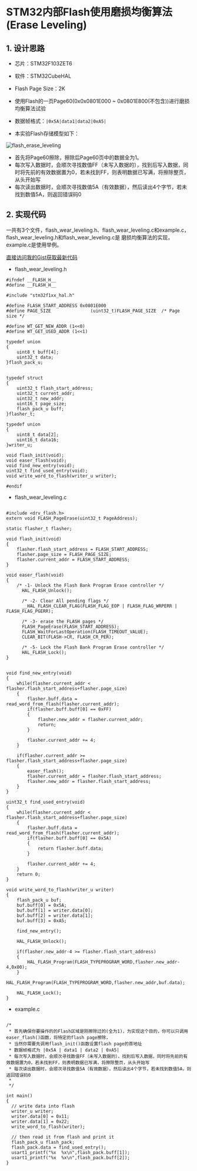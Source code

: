 # STM32内部Flash使用磨损均衡算法(Erase Leveling)

## 1. 设计思路

* 芯片：STM32F103ZET6
* 软件：STM32CubeHAL
* Flash Page Size：2K
* 使用Flash的一页Page60(0x0x0801E000 ~ 0x0801E800(不包含))进行磨损均衡算法试验
* 数据帧格式：``` |0x5A|data1|data2|0xA5| ```

* 本实验Flash存储模型如下：

![flash_erase_leveling](../assets/images/flash/flash_erase_leveling.png)


* 首先将Page60擦除，擦除后Page60页中的数据全为1。
* 每次写入数据时，会顺次寻找数值FF（未写入数据的），找到后写入数据，同时将先前的有效数据置为0，若未找到FF，则表明数据已写满，将擦除整页，从头开始写
* 每次读出数据时，会顺次寻找数值5A（有效数据），然后读出4个字节，若未找到数值5A，则返回错误码0


## 2. 实现代码

一共有3个文件，flash_wear_leveling.h、flash_wear_leveling.c和example.c，flash_wear_leveling.h和flash_wear_leveling.c是
磨损均衡算法的实现，example.c是使用举例。

[直接访问我的Gist获取最新代码](https://gist.github.com/FanHongchuang/d262f39297e530a5a05ba5dc9316660e)

* flash_wear_leveling.h

```
#ifndef __FLASH_H__
#define __FLASH_H__

#include "stm32f1xx_hal.h"

#define FLASH_START_ADDRESS 0x0801E000
#define PAGE_SIZE               (uint32_t)FLASH_PAGE_SIZE  /* Page size */

#define WT_GET_NEW_ADDR (1<<0)
#define WT_GET_USED_ADDR (1<<1)

typedef union
{
	uint8_t buff[4];
	uint32_t data;
}flash_pack_u;


typedef struct
{
	uint32_t flash_start_address;
	uint32_t current_addr;
	uint32_t new_addr;
	uint16_t page_size;
	flash_pack_u buff;
}flasher_t;

typedef union
{
	uint8_t data[2];
	uint16_t data16;
}writer_u;

void flash_init(void);
void easer_flash(void);
void find_new_entry(void);
uint32_t find_used_entry(void);
void write_word_to_flash(writer_u writer);

#endif

```


* flash_wear_leveling.c

```

#include <drv_flash.h>
extern void FLASH_PageErase(uint32_t PageAddress);

static flasher_t flasher;

void flash_init(void)
{
	flasher.flash_start_address = FLASH_START_ADDRESS;
	flasher.page_size = FLASH_PAGE_SIZE;
	flasher.current_addr = FLASH_START_ADDRESS;
}

void easer_flash(void)
{
	/* -1- Unlock the Flash Bank Program Erase controller */
	  HAL_FLASH_Unlock();

	  /* -2- Clear All pending flags */
	  __HAL_FLASH_CLEAR_FLAG(FLASH_FLAG_EOP | FLASH_FLAG_WRPERR | FLASH_FLAG_PGERR);

	  /* -3- erase the FLASH pages */
	  FLASH_PageErase(FLASH_START_ADDRESS);
	  FLASH_WaitForLastOperation(FLASH_TIMEOUT_VALUE);
	  CLEAR_BIT(FLASH->CR, FLASH_CR_PER);

	  /* -5- Lock the Flash Bank Program Erase controller */
	  HAL_FLASH_Lock();
}


void find_new_entry(void)
{
	while(flasher.current_addr < flasher.flash_start_address+flasher.page_size)
	{
		flasher.buff.data = read_word_from_flash(flasher.current_addr);
		if(flasher.buff.buff[0] == 0xFF)
		{
			flasher.new_addr = flasher.current_addr;
			return;
		}

		flasher.current_addr += 4;
	}

	if(flasher.current_addr >= flasher.flash_start_address+flasher.page_size)
	{
		easer_flash();
		flasher.current_addr = flasher.flash_start_address;
		flasher.new_addr = flasher.flash_start_address;
	}
}

uint32_t find_used_entry(void)
{
	while(flasher.current_addr < flasher.flash_start_address+flasher.page_size)
	{
		flasher.buff.data = read_word_from_flash(flasher.current_addr);
		if(flasher.buff.buff[0] == 0x5A)
		{
			return flasher.buff.data;
		}

		flasher.current_addr += 4;
	}
	return 0;
}

void write_word_to_flash(writer_u writer)
{
	flash_pack_u buf;
	buf.buff[0] = 0x5A;
	buf.buff[1] = writer.data[0];
	buf.buff[2] = writer.data[1];
	buf.buff[3] = 0xA5;

	find_new_entry();

	HAL_FLASH_Unlock();

	if(flasher.new_addr-4 >= flasher.flash_start_address)
	{
		HAL_FLASH_Program(FLASH_TYPEPROGRAM_WORD,flasher.new_addr-4,0x00);
	}
	HAL_FLASH_Program(FLASH_TYPEPROGRAM_WORD,flasher.new_addr,buf.data);

	HAL_FLASH_Lock();
}

```

* example.c

```

/*
 * 首先确保你要操作的的Flash区域是刚擦除过的(全为1)，为实现这个目的，你可以只调用easer_flash()函数，将特定的flash page擦除，
 * 当然你需要先调用flash_init()函数设置flash page的首地址
 * 数据帧格式为 |0x5A | data1 | data2 | 0xA5|
 * 每次写入数据时，会顺次寻找数值FF（未写入数据的），找到后写入数据，同时将先前的有效数据置为0，若未找到FF，则表明数据已写满，将擦除整页，从头开始写
 * 每次读出数据时，会顺次寻找数值5A（有效数据），然后读出4个字节，若未找到数值5A，则返回错误码0
 * 
 */

int main()
{
  // write data into flash
  writer_u writer;
  writer.data[0] = 0x11;
  writer.data[1] = 0x22;
  write_word_to_flash(writer);

  // then read it from flash and print it
  flash_pack_u flash_pack;
  flash_pack.data = find_used_entry();
  usart1_printf("%x  %x\n",flash_pack.buff[1]);
  usart1_printf("%x  %x\n",flash_pack.buff[2]);
}

```




